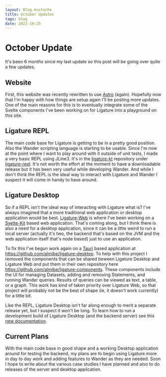```yaml
---
layout: Blog.mustache
title: October Updates
tags: blog
date: 2022-10-25
---
```


# October Update

It's been 6 months since my last update so this post will be going over quite a few updates.

## Website

First, this website was recently rewritten to use [Astro](https://astro.build) (again).
Hopefully now that I'm happy with how things are setup again I'll be posting more updates.
One of the main reasons for this is to eventually integrate some of the Svelte components I've been working on
for Ligature into a playground on this site.

## Ligature REPL

The main code base for Ligature is getting to be in a pretty good position.
Also the Wander scripting language is starting to be usable.
Since I'm now at the point where I want to play around with it outside of unit tests, I made a very basic REPL using JLine3.
It's in the [ligature-kt](https://github.com/almibe/ligature-kt/) repository under [ligature-repl](https://github.com/almibe/ligature-kt/ligature-repl).
It's not worth the effort at the moment to have a downloadable release but it has been very useful while developing Wander.
And while I don't think the REPL is the ideal way to interact with Ligature and Wander I suspect it will come in handy to have around.

## Ligature Desktop

So if a REPL isn't the ideal way of interacting with Ligature what is?
I've always imagined that a more traditional web application or desktop application would be best.
[Ligature-Web](https://github.com/almibe/ligature-web) is where I've been working on a [Svelte-Kit](https://kit.svelte.dev/) based web application.
That's coming along, but I think there is also a need for a desktop application, since it can be a little weird to run a local server (actually it's two, the backend that's based on the JVM and the web application itself that's node based) just to use an application.

To fix this I've begun work again on a [Tauri](https://tauri.dev) based application at https://github.com/almibe/ligature-desktop.
To help with this project I removed the components that can be shared beween Ligature Desktop and Ligature Web and put them in their own repository here https://github.com/almibe/ligature-components.
These components include the UI for managing Datasets, adding and removing Statements, and running Wander queries.
Results of queries can be viewed as text, a table, or a graph.
This work has kind of taken priority over Ligature Web, so that project will probably not be the best of shape (ie, it doesn't work currently) for a little bit.

Like the REPL, Ligature Desktop isn't far along enough to merit a separate release yet, but I suspect it won't be long.
To learn how to run a development build of Ligature Desktop (and the backend server) see this [new documentation](/documentation/running-ligature).

## Current Plans

With the main code base in good shape and a working Desktop application around for testing the backend,
my plans are to begin using Ligature more in day to day work and adding features to Wander as they are needed.
Soon I hope to write about the various case studies I have planned and also to do releases of the server and desktop application.
